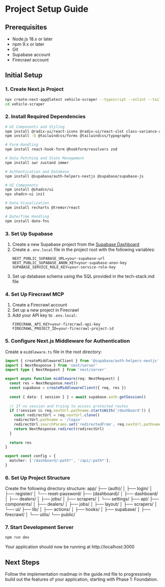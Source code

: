 # Project Setup Guide

## Prerequisites

- Node.js 18.x or later
- npm 9.x or later
- Git
- Supabase account
- Firecrawl account

## Initial Setup

### 1. Create Next.js Project

```bash
npx create-next-app@latest vehicle-scraper --typescript --eslint --tailwind --app
cd vehicle-scraper
```

### 2. Install Required Dependencies

```bash
# UI Components and Styling
npm install @radix-ui/react-icons @radix-ui/react-slot class-variance-authority clsx tailwindcss-animate lucide-react
npm install -D @tailwindcss/forms @tailwindcss/typography

# Form Handling
npm install react-hook-form @hookform/resolvers zod

# Data Fetching and State Management
npm install swr zustand immer

# Authentication and Database
npm install @supabase/auth-helpers-nextjs @supabase/supabase-js

# UI Components
npm install @shadcn/ui
npx shadcn-ui init

# Data Visualization
npm install recharts @tremor/react

# Date/Time Handling
npm install date-fns
```

### 3. Set Up Supabase

1. Create a new Supabase project from the [Supabase Dashboard](https://app.supabase.io/)
2. Create a `.env.local` file in the project root with the following variables:
   ```
   NEXT_PUBLIC_SUPABASE_URL=your-supabase-url
   NEXT_PUBLIC_SUPABASE_ANON_KEY=your-supabase-anon-key
   SUPABASE_SERVICE_ROLE_KEY=your-service-role-key
   ```
3. Set up database schema using the SQL provided in the tech-stack.md file

### 4. Set Up Firecrawl MCP

1. Create a Firecrawl account
2. Set up a new project in Firecrawl
3. Add your API key to `.env.local`:
   ```
   FIRECRAWL_API_KEY=your-firecrawl-api-key
   FIRECRAWL_PROJECT_ID=your-firecrawl-project-id
   ```

### 5. Configure Next.js Middleware for Authentication

Create a `middleware.ts` file in the root directory:

```typescript
import { createMiddlewareClient } from '@supabase/auth-helpers-nextjs'
import { NextResponse } from 'next/server'
import type { NextRequest } from 'next/server'

export async function middleware(req: NextRequest) {
  const res = NextResponse.next()
  const supabase = createMiddlewareClient({ req, res })
  
  const { data: { session } } = await supabase.auth.getSession()
  
  // If no session and trying to access protected routes
  if (!session && req.nextUrl.pathname.startsWith('/dashboard')) {
    const redirectUrl = req.nextUrl.clone()
    redirectUrl.pathname = '/login'
    redirectUrl.searchParams.set('redirectedFrom', req.nextUrl.pathname)
    return NextResponse.redirect(redirectUrl)
  }
  
  return res
}

export const config = {
  matcher: ['/dashboard/:path*', '/api/:path*'],
}
```

### 6. Set Up Project Structure

Create the following directory structure:
app/
├── (auth)/
│ ├── login/
│ ├── register/
│ └── reset-password/
├── (dashboard)/
│ ├── dashboard/
│ ├── dealers/
│ ├── jobs/
│ ├── scrapers/
│ └── settings/
├── api/
├── components/
│ ├── dealers/
│ ├── jobs/
│ ├── layout/
│ ├── scrapers/
│ └── ui/
├── lib/
│ ├── actions/
│ ├── hooks/
│ ├── supabase/
│ ├── firecrawl/
│ └── utils/
└── public/


### 7. Start Development Server

```bash
npm run dev
```

Your application should now be running at http://localhost:3000

## Next Steps

Follow the implementation roadmap in the guide.md file to progressively build out the features of your application, starting with Phase 1: Foundation.